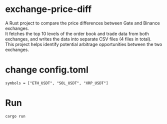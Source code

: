# exchange-price-diff
 A Rust project to compare the price differences between Gate and Binance exchanges.   
 It fetches the top 10 levels of the order book and trade data from both exchanges, and writes the data into separate CSV files (4 files in total).   
 This project helps identify potential arbitrage opportunities between the two exchanges.

# change config.toml
```
symbols = ["ETH_USDT", "SOL_USDT", "XRP_USDT"]
```

# Run
```
cargo run
```